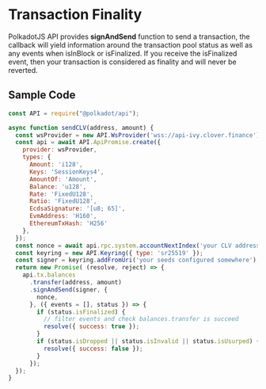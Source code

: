 # Transaction Finality

PolkadotJS API provides **signAndSend** function to send a transaction,  the callback will yield information around the transaction pool status as well as any events when isInBlock or isFinalized.  If you receive the isFinalized event, then your transaction is considered as finality and will never be reverted.

## Sample Code

```javascript
const API = require("@polkadot/api");

async function sendCLV(address, amount) {
  const wsProvider = new API.WsProvider('wss://api-ivy.clover.finance');
  const api = await API.ApiPromise.create({
    provider: wsProvider,
    types: {
      Amount: 'i128',
      Keys: 'SessionKeys4',
      AmountOf: 'Amount',
      Balance: 'u128',
      Rate: 'FixedU128',
      Ratio: 'FixedU128',
      EcdsaSignature: '[u8; 65]',
      EvmAddress: 'H160',
      EthereumTxHash: 'H256'
    },
  });
  const nonce = await api.rpc.system.accountNextIndex('your CLV address configured somewhere');
  const keyring = new API.Keyring({ type: 'sr25519' });
  const signer = keyring.addFromUri('your seeds configured somewhere');
  return new Promise( (resolve, reject) => {
    api.tx.balances
      .transfer(address, amount)
      .signAndSend(signer, {
        nonce,
      }, ({ events = [], status }) => {
        if (status.isFinalized) {
          // filter events and check balances.transfer is succeed
          resolve({ success: true });
        }
        if (status.isDropped || status.isInvalid || status.isUsurped) {
          resolve({ success: false });
        }
      });
  });
}
```

